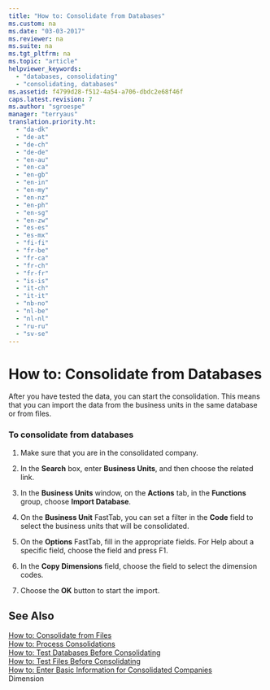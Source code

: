 ```yaml
---
title: "How to: Consolidate from Databases"
ms.custom: na
ms.date: "03-03-2017"
ms.reviewer: na
ms.suite: na
ms.tgt_pltfrm: na
ms.topic: "article"
helpviewer_keywords: 
  - "databases, consolidating"
  - "consolidating, databases"
ms.assetid: f4799d28-f512-4a54-a706-dbdc2e68f46f
caps.latest.revision: 7
ms.author: "sgroespe"
manager: "terryaus"
translation.priority.ht: 
  - "da-dk"
  - "de-at"
  - "de-ch"
  - "de-de"
  - "en-au"
  - "en-ca"
  - "en-gb"
  - "en-in"
  - "en-my"
  - "en-nz"
  - "en-ph"
  - "en-sg"
  - "en-zw"
  - "es-es"
  - "es-mx"
  - "fi-fi"
  - "fr-be"
  - "fr-ca"
  - "fr-ch"
  - "fr-fr"
  - "is-is"
  - "it-ch"
  - "it-it"
  - "nb-no"
  - "nl-be"
  - "nl-nl"
  - "ru-ru"
  - "sv-se"
---
```

# How to: Consolidate from Databases
After you have tested the data, you can start the consolidation. This means that you can import the data from the business units in the same database or from files.  
  
### To consolidate from databases  
  
1.  Make sure that you are in the consolidated company.  
  
2.  In the **Search** box, enter **Business Units**, and then choose the related link.  
  
3.  In the **Business Units** window, on the **Actions** tab, in the **Functions** group, choose **Import Database**.  
  
4.  On the **Business Unit** FastTab, you can set a filter in the **Code** field to select the business units that will be consolidated.  
  
5.  On the **Options** FastTab, fill in the appropriate fields. For Help about a specific field, choose the field and press F1.  
  
6.  In the **Copy Dimensions** field, choose the field to select the dimension codes.  
  
7.  Choose the **OK** button to start the import.  
  
## See Also  
 [How to: Consolidate from Files](../Finance/how-to-consolidate-from-files.md)   
 [How to: Process Consolidations](../Finance/how-to-process-consolidations.md)   
 [How to: Test Databases Before Consolidating](../Finance/how-to-test-databases-before-consolidating.md)   
 [How to: Test Files Before Consolidating](../Finance/how-to-test-files-before-consolidating.md)   
 [How to: Enter Basic Information for Consolidated Companies](../Finance/how-to-enter-basic-information-for-consolidated-companies.md)   
 Dimension